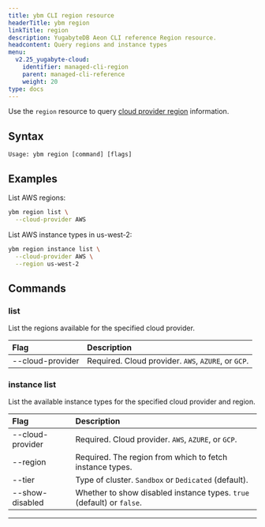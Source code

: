 ```yaml
---
title: ybm CLI region resource
headerTitle: ybm region
linkTitle: region
description: YugabyteDB Aeon CLI reference Region resource.
headcontent: Query regions and instance types
menu:
  v2.25_yugabyte-cloud:
    identifier: managed-cli-region
    parent: managed-cli-reference
    weight: 20
type: docs
---
```


Use the `region` resource to query [cloud provider region](../../../../cloud-basics/create-clusters-overview/#cloud-provider-regions) information.

## Syntax

```text
Usage: ybm region [command] [flags]
```

## Examples

List AWS regions:

```sh
ybm region list \
  --cloud-provider AWS
```

List AWS instance types in us-west-2:

```sh
ybm region instance list \
  --cloud-provider AWS \
  --region us-west-2
```

## Commands

### list

List the regions available for the specified cloud provider.

| Flag | Description |
| :--- | :--- |
| --cloud-provider | Required. Cloud provider. `AWS`, `AZURE`, or `GCP`. |

### instance list

List the available instance types for the specified cloud provider and region.

| Flag | Description |
| :--- | :--- |
| --cloud-provider | Required. Cloud provider. `AWS`, `AZURE`, or `GCP`. |
| --region | Required. The region from which to fetch instance types. |
| --tier | Type of cluster. `Sandbox` or `Dedicated` (default). |
| --show-disabled | Whether to show disabled instance types. `true` (default) or `false`. |

-----

<!--
### cdc-sink

Use the `cdc-sink` resource to create, update, and delete CDC sinks.

```text
Usage: ybm cdc-sink [command] [flags]
```

Examples:

- Create a CDC sink:

  ```sh
  ybm cdc_sink create \
      --name=sink-2 \
      --hostname=kafka.self.us \
      --auth-type=BASIC \
      --cdc-sink-type=KAFKA \
      --username=admin \
      --password=password
  ```

### create

--name=_name_
: Name for the sink.

--hostname=_host_
: Hostname of the CDC sink.

--auth-type=_authorization_
: Authorization type of the sink. `basic`

--cdc-sink-type=_type_
: Type of CDC sink.

--username=_name_
: Sink user name.

--password=_password_
: Sink user password.

### list

--name=_name_
: Name of the sink.

### update

--name=_name_
: Name of the sink.

--new-name=_name_
: New name for the sink.

--username=_name_
: Sink user name.

--password=_password_
: Sink user password.

### delete

--name=_name_
: Name of the sink.

-----

### cdc-stream

Use the `cdc-stream` resource to create, update, and delete CDC streams.

```text
Usage: ybm cdc-stream [command] [flags]
```

Examples:

- Create a CDC stream:

  ```sh
  ybm cdc-stream create \
      --cluster-name=cluster-1 \
      --name=stream-2 \
      --tables=table1,table2 \
      --sink=mysink \
      --db-name=mydatabase \
      --snapshot-existing-data=true \
      --kafka-prefix=prefix
  ```

### create

--cluster-name=_name_
: Name of the cluster with the tables you want to stream.

--name=_name_
: Name for the stream.

--tables=_table names_
: List of tables the CDC stream will listen to.

--sink=_sink_
: Destination sink for the stream.

--db-name=_database name_
: Database that the Cdc Stream will listen to.

--snapshot-existing-data=_bool_
: Whether to snapshot the existing data in the database.

--kafka-prefix=_prefix_
: Prefix for the Kafka topics.

### list

--cluster-name=_name_
: Name of the cluster with the streams you want to fetch.

--name=_name_
: Name of the CDC stream.

### update

--cluster-name=_name_
: Name of the cluster with the tables you want to stream.

--name=_name_
: Name of the stream.

--tables=_table names_
: List of tables the CDC stream will listen to.

--new-name=_name_
: New name for the stream.

### delete

--cluster-name=_name_
: Name of the cluster with the stream to delete.

--name=_name_
: Name of the stream.

----->
